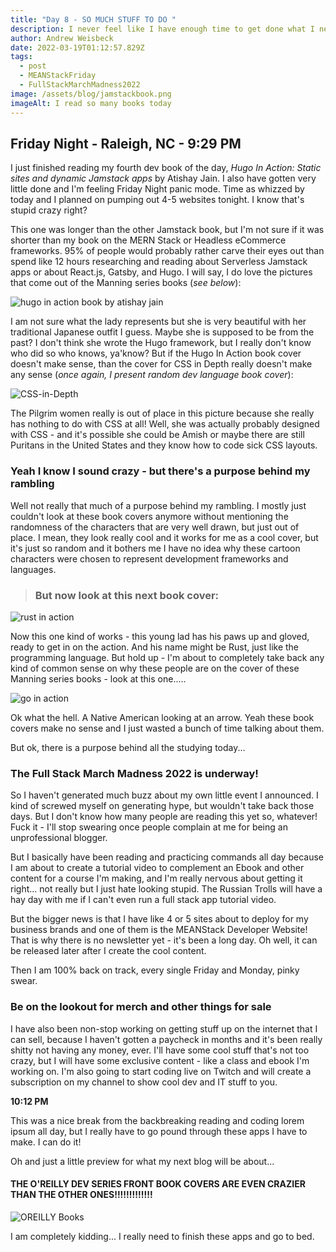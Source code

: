 ```yaml
---
title: "Day 8 - SO MUCH STUFF TO DO "
description: I never feel like I have enough time to get done what I need to get done
author: Andrew Weisbeck
date: 2022-03-19T01:12:57.829Z
tags:
  - post
  - MEANStackFriday
  - FullStackMarchMadness2022
image: /assets/blog/jamstackbook.png
imageAlt: I read so many books today
---
```

## Friday Night - Raleigh, NC - 9:29 PM 

I just finished reading my fourth dev book of the day, *Hugo In Action: Static sites and dynamic Jamstack apps* by Atishay Jain. I also have gotten very little done and I'm feeling Friday Night panic mode. Time as whizzed by today and I planned on pumping out 4-5 websites tonight. I know that's stupid crazy right?

This one was longer than the other Jamstack book, but I'm not sure if it was shorter than my book on the MERN Stack or Headless eCommerce frameworks. 95% of people would probably rather carve their eyes out than spend like 12 hours researching and reading about Serverless Jamstack apps or about React.js, Gatsby, and Hugo. I will say, I do love the pictures that come out of the Manning series books (*see below*):



![hugo in action book by atishay jain](/assets/blog/hugobook.png "Oh and I also read this whole book today too!")

I am not sure what the lady represents but she is very beautiful with her traditional Japanese outfit I guess. Maybe she is supposed to be from the past? I don't think she wrote the Hugo framework, but I really don't know who did so who knows, ya'know? But if the Hugo In Action book cover doesn't make sense, than the cover for CSS in Depth really doesn't make any sense (*once again, I present random dev language book cover*):

![CSS-in-Depth](/assets/blog/cssbook.png "This book is a classic for learning CSS... in depth.....")

The Pilgrim women really is out of place in this picture because she really has nothing to do with CSS at all! Well, she was actually probably designed with CSS - and it's possible she could be Amish or maybe there are still Puritans in the United States and they know how to code sick CSS layouts.

### Yeah I know I sound crazy - but there's a purpose behind my rambling

Well not really that much of a purpose behind my rambling. I mostly just couldn't look at these book covers anymore without mentioning the randomness of the characters that are very well drawn, but just out of place. I mean, they look really cool and it works for me as a cool cover, but it's just so random and it bothers me I have no idea why these cartoon characters were chosen to represent development frameworks and languages.

> ### But now look at this next book cover:

![rust in action](/assets/blog/rustbook.png "This young lad fits in a little bit more as he looks to beat some ass")

Now this one kind of works - this young lad has his paws up and gloved, ready to get in on the action. And his name might be Rust, just like the programming language. But hold up - I'm about to completely take back any kind of common sense on why these people are on the cover of these Manning series books - look at this one.....

![ go in action](/assets/blog/gobook.png "Ok, yeah no idea what's going on here...")

Ok what the hell. A Native American looking at an arrow. Yeah these book covers make no sense and I just wasted a bunch of time talking about them. 

But ok, there is a purpose behind all the studying today...

### The Full Stack March Madness 2022 is underway!

So I haven't generated much buzz about my own little event I announced. I kind of screwed myself on generating hype, but wouldn't take back those days. But I don't know how many people are reading this yet so, whatever! Fuck it - I'll stop swearing once people complain at me for being an unprofessional blogger.

But I basically have been reading and practicing commands all day because I am about to create a tutorial video to complement an Ebook and other content for a course I'm making, and I'm really nervous about getting it right... not really but I just hate looking stupid. The Russian Trolls will have a hay day with me if I can't even run a full stack app tutorial video.

But the bigger news is that I have like 4 or 5 sites about to deploy for my business brands and one of them is the MEANStack Developer Website! That is why there is no newsletter yet - it's been a long day. Oh well, it can be released later after I create the cool content.

Then I am 100% back on track, every single Friday and Monday, pinky swear.

### Be on the lookout for merch and other things for sale

I have also been non-stop working on getting stuff up on the internet that I can sell, because I haven't gotten a paycheck in months and it's been really shitty not having any money, ever. I'll have some cool stuff that's not too crazy, but I will have some exclusive content - like a class and ebook I'm working on. I'm also going to start coding live on Twitch and will create a subscription on my channel to show cool dev and IT stuff to you.

**10:12 PM**

This was a nice break from the backbreaking reading and coding lorem ipsum all day, but I really have to go pound through these apps I have to make. I can do it!

Oh and just a little preview for what my next blog will be about...

#### THE O'REILLY DEV SERIES FRONT BOOK COVERS ARE EVEN CRAZIER THAN THE OTHER ONES!!!!!!!!!!!!!

![OREILLY Books](/assets/blog/oreillybook.png "OMG! THEYRE ALL SO RANDOM!")



I am completely kidding... I really need to finish these apps and go to bed.